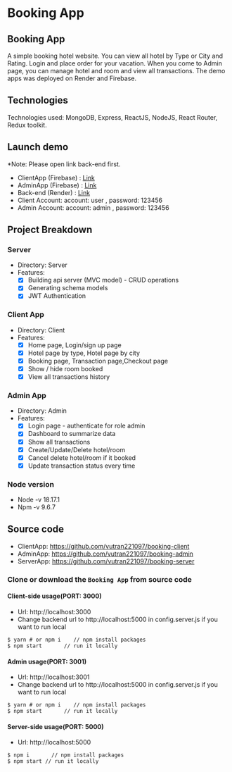 # Booking App

## Booking App
A simple booking hotel website. You can view all hotel by Type or City and Rating. Login and place order for your vacation. When you come to Admin page, you can manage hotel and room and view all transactions. The demo apps was deployed on Render and Firebase.

## Technologies
Technologies used: MongoDB, Express, ReactJS, NodeJS, React Router, Redux toolkit.

## Launch demo

\*Note: Please open link back-end first.

- ClientApp (Firebase) : [Link](https://booking-client-7b598.web.app/)
- AdminApp (Firebase) : [Link](https://booking-admin-9eed8.web.app/)
- Back-end (Render) : [Link](https://booking-server-m3vf.onrender.com/)
- Client Account: account: user , password: 123456
- Admin Account: account: admin , password: 123456
## Project Breakdown

### Server

- Directory: Server
- Features:
  - [x] Building api server (MVC model) - CRUD operations
  - [x] Generating schema models
  - [x] JWT Authentication

### Client App

- Directory: Client
- Features:
  - [x] Home page, Login/sign up page
  - [x] Hotel page by type, Hotel page by city
  - [x] Booking page, Transaction page,Checkout page
  - [x] Show / hide room booked
  - [x] View all transactions history

### Admin App

- Directory: Admin
- Features:
  - [x] Login page - authenticate for role admin
  - [x] Dashboard to summarize data
  - [x] Show all transactions 
  - [x] Create/Update/Delete hotel/room
  - [x] Cancel delete hotel/room if it booked
  - [x] Update transaction status every time 

### Node version

- Node -v 18.17.1
- Npm -v 9.6.7

## Source code
- ClientApp: https://github.com/vutran221097/booking-client
- AdminApp: https://github.com/vutran221097/booking-admin
- ServerApp: https://github.com/vutran221097/booking-server

### Clone or download the `Booking App` from source code
#### Client-side usage(PORT: 3000)
- Url: http://localhost:3000
- Change backend url to http://localhost:5000 in config.server.js if you want to run local

```
$ yarn # or npm i    // npm install packages
$ npm start       // run it locally
```

#### Admin usage(PORT: 3001)
- Url: http://localhost:3001
- Change backend url to http://localhost:5000 in config.server.js if you want to run local

```
$ yarn # or npm i    // npm install packages
$ npm start       // run it locally
```

#### Server-side usage(PORT: 5000)
- Url: http://localhost:5000

```
$ npm i       // npm install packages
$ npm start // run it locally
```
